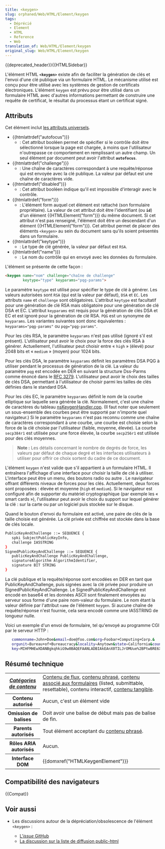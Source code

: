 ```yaml
---
title: <keygen>
slug: orphaned/Web/HTML/Element/keygen
tags:
  - Déprécié
  - Element
  - HTML
  - Reference
  - Web
translation_of: Web/HTML/Element/keygen
original_slug: Web/HTML/Element/keygen
---
```


{{deprecated_header}}{{HTMLSidebar}}

L'élément HTML **`<keygen>`** existe afin de faciliter la génération de clés et l'envoi d'une clé publique via un formulaire HTML. Le mécanisme utilisé est conçu pour être utilisé avec les systèmes de gestion de certificats électroniques. L'élément `keygen` est prévu pour être utilisé dans un formulaire HTML avec d'autres informations permettant de construire une requête de certificat, le résultat du processus étant un certificat signé.

## Attributs

Cet élément inclut [les attributs universels](/fr/docs/Web/HTML/Attributs_universels).

- {{htmlattrdef("autofocus")}}
  - : Cet attribut booléen permet de spécifier si le contrôle doit être sélectionné lorsque la page est chargée, à moins que l'utilisateur n'outrepasse ce comportement en remplissant un autre champ. Un seul élément par document peut avoir l'attribut **`autofocus`**.
- {{htmlattrdef("challenge")}}
  - : Une chaîne de caractères correspondant à une requête/réponse qui est envoyée avec la clé publique. La valeur par défaut est une chaîne de caractères vide.
- {{htmlattrdef("disabled")}}
  - : Cet attribut booléen indique qu'il est impossible d'interagir avec le contrôle.
- {{htmlattrdef("form")}}
  - : L'élément form auquel cet élément est rattaché (son formulaire propriétaire). La valeur de cet attribut doit être l'identifiant (ou **`id`**) d'un élément {{HTMLElement("form")}} du même document. Si cet attribut n'est pas renseigné, l'élément doit être un descendant d'un élément {{HTMLElement("form")}}. Cet attribut permet de placer des éléments `<keygen>` au sein du document sans qu'ils soient présentés dans un formulaire.
- {{htmlattrdef("keytype")}}
  - : Le type de clé générée, la valeur par défaut est `RSA`.
- {{htmlattrdef("name")}}
  - : Le nom du contrôle qui en envoyé avec les données du formulaire.

L'élément se présente de cette façon :

```html
<keygen name="nom" challenge="chaîne de challenge"
        keytype="type" keyparams="pqg-params">
```

Le paramètre `keytype` est utilisé pour spécifier le type de clé à générer. Les valeurs autorisées sont `RSA` (qui est la valeur par défaut), `DSA` et `EC`. Les attributs `name` et `challenge` sont obligatoires. L'attribut `keytype` est facultatif pour une génération de clé RSA mais obligatoire pour une génération de clé DSA et EC. L'attribut `keyparams` est requis pour la génération de clés DSA et EC et est ignoré pour la génération de clé RSA. `PQG` est un synonyme de `keyparams`. Les variantes suivantes sont donc équivalentes : `keyparams="pqg-params"` ou `pqg="pqg-params"`.

Pour les clés RSA, le paramètre `keyparams` n'est pas utilisé (ignoré s'il est présent). L'utilisateur peut avoir le choix pour la force des clés RSA à générer. Actuellement, l'utilisateur peut choisir entre « `high` » (élevé) pour 2048 bits et « `medium` » (moyen) pour 1024 bits.

Pour les clés DSA, le paramètre `keyparams` définit les paramètres DSA PQG à utiliser pendant le processus de génération de la clé. La valeur du paramètre `pqg` est encodée en DER en suivant la structure Dss-Parms comme énoncé dans le [RFC 3279](https://datatracker.ietf.org/doc/html/rfc3279). L'utilisateur peut avoir le choix des tailles de clés DSA, permettant à l'utilisateur de choisir parmi les tailles de clés définies dans le standard DSA.

Pour les clés EC, le paramètre `keyparams` définit le nom de la courbe elliptique sur laquelle sera générée la clé. Normalement, c'est une chaîne de caractères du tableau [nsKeygenHandler.cpp](https://mxr.mozilla.org/mozilla-central/source/security/manager/ssl/src/nsKeygenHandler.cpp?mark=179-185,187-206,208-227,229-256#177). (Il faut noter que seulement un sous-ensemble des courbes peut être supporté par n'importe quel navigateur.) Si le paramètre `keyparams` n'est pas reconnu comme une chaîne de caractères correspondant à une courbe, une courbe est choisie selon la force de la clé choisie par l'utilisateur (faible, moyenne, élevée). La courbe `secp384r1` est utilisée pour une force élevée, la courbe `secp256r1` est utilisée pour des clés moyennes.

> **Note :** Les détails concernant le nombre de degrés de force, les valeurs par défaut de chaque degré et les interfaces utilisateurs à utiliser pour offrir ce choix sortent du cadre de ce document.

L'élément `keygen` n'est valide que s'il appartient à un formulaire HTML. Il entraînera l'affichage d'une interface pour choisir la taille de clé à utiliser. L'interface peut être un menu, des boutons radio ou autre . Le navigateur offrant différents niveaux de forces pour les clés. Actuellement, deux forces sont proposées : élevée et moyenne (`high` et `medium`). Si le navigateur est configuré afin de supporter du matériel cryptographique (par exemple les « smart cards »), l'utilisateur peut avoir le choix du support sur lequel générer la clé : sur la carte ou par un logiciel puis stockée sur le disque.

Quand le bouton d'envoi du formulaire est activé, une paire de clés de la taille choisie est générée. La clé privée est chiffrée est stockée dans la base de clés locale.

```bash
PublicKeyAndChallenge ::= SEQUENCE {
   spki SubjectPublicKeyInfo,
   challenge IA5STRING
}
SignedPublicKeyAndChallenge ::= SEQUENCE {
   publicKeyAndChallenge PublicKeyAndChallenge,
   signatureAlgorithm AlgorithmIdentifier,
   signature BIT STRING
}
```

La clé publique et la requête/réponse sont encodées en DER en tant que PublicKeyAndChallenge, puis signées avec la clé privée pour produire un SignedPublicKeyAndChallenge. Le SignedPublicKeyAndChallenge est encodé en base64 et les données ASCII sont finalement envoyées au serveur sous forme d'une paire nom-valeur du formulaire. Le nom étant la valeur définie par l'attribut `name` de l'élément `keygen`. Si aucune chaîne de requête/réponse n'est fournie, cela sera encodé comme une IA5STRING de longueur nulle.

Voici un exemple d'un envoi de formulaire, tel qu'envoyé au programme CGI par le serveur HTTP :

```bash
   commonname=John+Doe&email=doe@foo.com&org=Foobar+Computing+Corp.&
   orgunit=Bureau+of+Bureaucracy&locality=Anytown&state=California&country=US&
   key=MIHFMHEwXDANBgkqhkiG9w0BAQEFAANLADBIAkEAnX0TILJrOMUue%2BPtwBRE6XfV%0AWtKQbsshxk5ZhcUwcwyvcnIq9b82QhJdoACdD34rqfCAIND46fXKQUnb0mvKzQID%0AAQABFhFNb3ppbGxhSXNNeUZyaWVuZDANBgkqhkiG9w0BAQQFAANBAAKv2Eex2n%2FS%0Ar%2F7iJNroWlSzSMtTiQTEB%2BADWHGj9u1xrUrOilq%2Fo2cuQxIfZcNZkYAkWP4DubqW%0Ai0%2F%2FrgBvmco%3D
```

## Résumé technique

<table class="properties">
  <tbody>
    <tr>
      <th scope="row">
        <dfn
          ><a href="/fr/docs/Web/HTML/Catégorie_de_contenu"
            >Catégories de contenu</a
          ></dfn
        >
      </th>
      <td>
        <a href="/fr/docs/Web/HTML/Catégorie_de_contenu#Contenu_de_flux"
          >Contenu de flux</a
        >,
        <a
          href="/fr/docs/Web/HTML/Cat%C3%A9gorie_de_contenu#Contenu_phras.C3.A9"
          >contenu phrasé</a
        >,
        <a
          href="/fr/docs/Web/Web/HTML/Cat%C3%A9gorie_de_contenu#Contenu_associ.C3.A9_aux_formulaires"
          >contenu associé aux formulaires</a
        >
        (listed, submittable, resettable), contenu interactif,
        <a href="/fr/docs/Web/HTML/Catégorie_de_contenu#Contenu_tangible"
          >contenu tangible</a
        >.
      </td>
    </tr>
    <tr>
      <th scope="row">Contenu autorisé</th>
      <td>Aucun, c'est un élément vide</td>
    </tr>
    <tr>
      <th scope="row">Omission de balises</th>
      <td>Doit avoir une balise de début mais pas de balise de fin.</td>
    </tr>
    <tr>
      <th scope="row">Parents autorisés</th>
      <td>
        Tout élément acceptant du
        <a
          href="/fr/docs/Web/HTML/Cat%C3%A9gorie_de_contenu#Contenu_phras.C3.A9"
          >contenu phrasé</a
        >.
      </td>
    </tr>
    <tr>
      <th scope="row">Rôles ARIA autorisés</th>
      <td>Aucun.</td>
    </tr>
    <tr>
      <th scope="row">Interface DOM</th>
      <td>{{domxref("HTMLKeygenElement")}}</td>
    </tr>
  </tbody>
</table>

## Compatibilité des navigateurs

{{Compat}}

## Voir aussi

- Les discussions autour de la dépréciation/obsolescence de l'élément `<keygen>` :

  - [L'_issue_ GitHub](https://github.com/w3c/html/issues/43)
  - [La discussion sur la liste de diffusion public-html](https://lists.w3.org/Archives/Public/public-html/2016May/0021.html)
